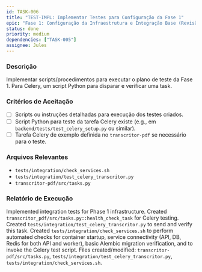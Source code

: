 ```yaml
---
id: TASK-006
title: "TEST-IMPL: Implementar Testes para Configuração da Fase 1"
epic: "Fase 1: Configuração da Infraestrutura e Integração Base (Revisão e Testes)"
status: done
priority: medium
dependencies: ["TASK-005"]
assignee: Jules
---
```


### Descrição

Implementar scripts/procedimentos para executar o plano de teste da Fase 1. Para Celery, um script Python para disparar e verificar uma task.

### Critérios de Aceitação

- [ ] Scripts ou instruções detalhadas para execução dos testes criados.
- [ ] Script Python para teste da tarefa Celery existe (e.g., em `backend/tests/test_celery_setup.py` ou similar).
- [ ] Tarefa Celery de exemplo definida no `transcritor-pdf` se necessário para o teste.

### Arquivos Relevantes

* `tests/integration/check_services.sh`
* `tests/integration/test_celery_transcritor.py`
* `transcritor-pdf/src/tasks.py`

### Relatório de Execução

Implemented integration tests for Phase 1 infrastructure. Created `transcritor_pdf/src/tasks.py::health_check_task` for Celery testing. Created `tests/integration/test_celery_transcritor.py` to send and verify this task. Created `tests/integration/check_services.sh` to perform automated checks for container startup, service connectivity (API, DB, Redis for both API and worker), basic Alembic migration verification, and to invoke the Celery test script. Files created/modified: `transcritor-pdf/src/tasks.py`, `tests/integration/test_celery_transcritor.py`, `tests/integration/check_services.sh`.
